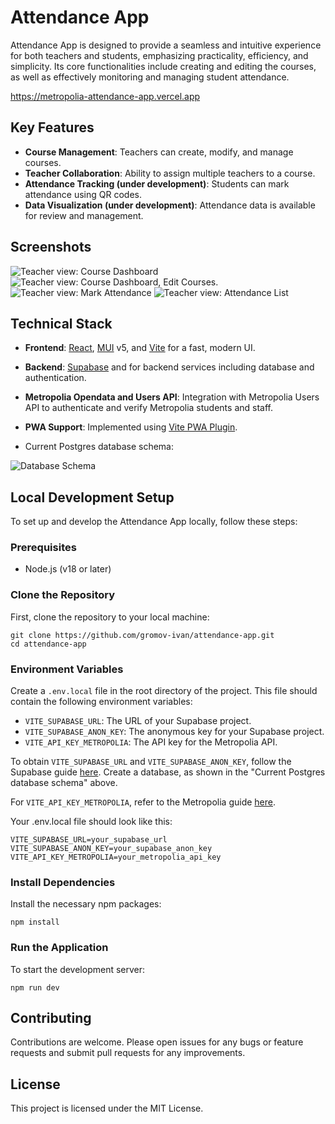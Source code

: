 # Attendance App

Attendance App is designed to provide a seamless and intuitive experience for both teachers and students, emphasizing practicality, efficiency, and simplicity. Its core functionalities include creating and editing the courses, as well as effectively monitoring and managing student attendance.

https://metropolia-attendance-app.vercel.app

## Key Features
- **Course Management**: Teachers can create, modify, and manage courses.
- **Teacher Collaboration**: Ability to assign multiple teachers to a course.
- **Attendance Tracking (under development)**: Students can mark attendance using QR codes.
- **Data Visualization (under development)**: Attendance data is available for review and management.

## Screenshots

<img src="https://github.com/gromov-ivan/attendance-app/assets/122451258/b549d6bb-46ec-4e2b-a1b2-e3555503c882" alt="Teacher view: Course Dashboard"/>
<img src="https://github.com/gromov-ivan/attendance-app/assets/122451258/e83654c6-022a-4ecc-88b2-d7cc4f3814eb" alt="Teacher view: Course Dashboard, Edit Courses."/>
<img src="https://github.com/gromov-ivan/attendance-app/assets/122451258/9ad8be6e-258f-4889-a292-59e8451f6d79" alt="Teacher view: Mark Attendance"/>
<img src="https://github.com/gromov-ivan/attendance-app/assets/122451258/dbadaa15-1ab5-4980-b12b-2c4d05915010" alt="Teacher view: Attendance List"/>

## Technical Stack
- **Frontend**: [React](https://react.dev/), [MUI](https://mui.com/) v5, and [Vite](https://vitejs.dev/) for a fast, modern UI.
- **Backend**: [Supabase](https://supabase.com/) and for backend services including database and authentication.
- **Metropolia Opendata and Users API**: Integration with Metropolia Users API to authenticate and verify Metropolia students and staff.
- **PWA Support**: Implemented using [Vite PWA Plugin](https://vite-pwa-org.netlify.app/).

- Current Postgres database schema:
  
<img src="https://github.com/gromov-ivan/attendance-app/assets/122451258/04fecbaf-a02c-4e2f-a574-d27c2a3f0618" alt="Database Schema"/>

## Local Development Setup

To set up and develop the Attendance App locally, follow these steps:

### Prerequisites
- Node.js (v18 or later)

### Clone the Repository

First, clone the repository to your local machine:

```
git clone https://github.com/gromov-ivan/attendance-app.git
cd attendance-app
```

### Environment Variables

Create a `.env.local` file in the root directory of the project. This file should contain the following environment variables:

- `VITE_SUPABASE_URL`: The URL of your Supabase project.
- `VITE_SUPABASE_ANON_KEY`: The anonymous key for your Supabase project.
- `VITE_API_KEY_METROPOLIA`: The API key for the Metropolia API.

To obtain `VITE_SUPABASE_URL` and `VITE_SUPABASE_ANON_KEY`, follow the Supabase guide [here](http://localhost:5731/). Create a database, as shown in the "Current Postgres database schema" above. 

For `VITE_API_KEY_METROPOLIA`, refer to the Metropolia guide [here](https://wiki.metropolia.fi/pages/viewpage.action?pageId=84543748).

Your .env.local file should look like this:

```
VITE_SUPABASE_URL=your_supabase_url
VITE_SUPABASE_ANON_KEY=your_supabase_anon_key
VITE_API_KEY_METROPOLIA=your_metropolia_api_key
```

### Install Dependencies
Install the necessary npm packages:

```
npm install
```

### Run the Application
To start the development server:

```
npm run dev
```

## Contributing
Contributions are welcome. Please open issues for any bugs or feature requests and submit pull requests for any improvements.

## License
This project is licensed under the MIT License.
